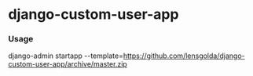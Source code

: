 # django-custom-user-app

### Usage
django-admin startapp --template=https://github.com/lensgolda/django-custom-user-app/archive/master.zip
